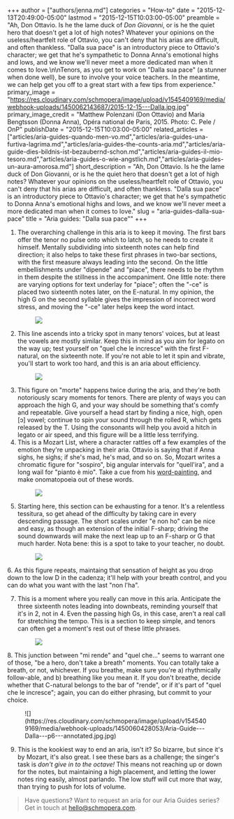 +++
author = ["authors/jenna.md"]
categories = "How-to"
date = "2015-12-13T20:49:00-05:00"
lastmod = "2015-12-15T10:03:00-05:00"
preamble = "Ah, Don Ottavio. Is he the lame duck of *Don Giovanni*, or is he the quiet hero that doesn't get a lot of high notes? Whatever your opinions on the useless/heartfelt role of Ottavio, you can't deny that his arias are difficult, and often thankless. \"Dalla sua pace\" is an introductory piece to Ottavio's character; we get that he's sympathetic to Donna Anna's emotional highs and lows, and we know we'll never meet a more dedicated man when it comes to love.\n\nTenors, as you get to work on \"Dalla sua pace\" (a stunner when done well), be sure to involve your voice teachers. In the meantime, we can help get you off to a great start with a few tips from experience."
primary_image = "https://res.cloudinary.com/schmopera/image/upload/v1545409169/media/webhook-uploads/1450062143687/2015-12-15---Dalla.jpg.jpg"
primary_image_credit = "Matthew Polenzani (Don Ottavio) and Maria Bengtsson (Donna Anna), Opéra national de Paris, 2015. Photo: C. Pele / OnP"
publishDate = "2015-12-15T10:03:00-05:00"
related_articles = ["articles/aria-guides-quando-men-vo.md","articles/aria-guides-una-furtiva-lagrima.md","articles/aria-guides-the-counts-aria.md","articles/aria-guide-dies-bildnis-ist-bezaubernd-schon.md","articles/aria-guides-il-mio-tesoro.md","articles/aria-guides-o-wie-angstlich.md","articles/aria-guides-un-aura-amorosa.md"]
short_description = "Ah, Don Ottavio. Is he the lame duck of Don Giovanni, or is he the quiet hero that doesn&#039;t get a lot of high notes? Whatever your opinions on the useless/heartfelt role of Ottavio, you can&#039;t deny that his arias are difficult, and often thankless. &quot;Dalla sua pace&quot; is an introductory piece to Ottavio&#039;s character; we get that he&#039;s sympathetic to Donna Anna&#039;s emotional highs and lows, and we know we&#039;ll never meet a more dedicated man when it comes to love."
slug = "aria-guides-dalla-sua-pace"
title = "Aria guides: &quot;Dalla sua pace&quot;"
+++

1. The overarching challenge in this aria is to keep it moving. The first bars offer the tenor no pulse onto which to latch, so he needs to create it himself. Mentally subdividing into sixteenth notes can help find direction; it also helps to take these first phrases in two-bar sections, with the first measure always leading into the second. On the little embellishments under "dipende" and "piace", there needs to be rhythm in them despite the stillness in the accompaniment. One little note: there are varying options for text underlay for "piace"; often the "-ce" is placed two sixteenth notes later, on the E-natural. In my opinion, the high G on the second syllable gives the impression of incorrect word stress, and moving the "-ce" later helps keep the word intact.<figure data-type="image">
![](https://res.cloudinary.com/schmopera/image/upload/v1545409169/media/webhook-uploads/1450060104806/Aria-Guide---Dalla---p1---annotated.jpg.jpg)
</figure>

2. This line ascends into a tricky spot in many tenors' voices, but at least the vowels are mostly similar. Keep this in mind as you aim for legato on the way up; test yourself on "quel che le incresce" with the first F-natural, on the sixteenth note. If you're not able to let it spin and vibrate, you'll start to work too hard, and this is an aria about efficiency.<figure data-type="image">
![](https://res.cloudinary.com/schmopera/image/upload/v1545409169/media/webhook-uploads/1450060117243/Aria-Guide---Dalla---p2---annotated.jpg.jpg)
</figure>

3. This figure on "morte" happens twice during the aria, and they're both notoriously scary moments for tenors. There are plenty of ways you can approach the high G, and your way should be something that's comfy and repeatable. Give yourself a head start by finding a nice, high, open [ɔ] vowel; continue to spin your sound through the rolled R, which gets released by the T. Using the consonants will help you avoid a hitch in legato or air speed, and this figure will be a little less terrifying.
4. This is a Mozart List, where a character rattles off a few examples of the emotion they're unpacking in their aria. Ottavio is saying that if Anna sighs, he sighs; if she's mad, he's mad, and so on. So, Mozart writes a chromatic figure for "sospiro", big angular intervals for "quell'ira", and a long wail for "pianto è mio". Take a cue from his [word-painting](https://en.wikipedia.org/wiki/Word_painting), and make onomatopoeia out of these words.<figure data-type="image">
![](https://res.cloudinary.com/schmopera/image/upload/v1545409169/media/webhook-uploads/1450060138890/Aria-Guide---Dalla---p3---annotated.jpg.jpg)
</figure>

5. Starting here, this section can be exhausting for a tenor. It's a relentless tessitura, so get ahead of the difficulty by taking care in every descending passage. The short scales under "e non ho" can be nice and easy, as though an extension of the initial F-sharp; driving the sound downwards will make the next leap up to an F-sharp or G that much harder. Nota bene: this is a spot to take to your teacher, no doubt.<figure data-type="image">
![](https://res.cloudinary.com/schmopera/image/upload/v1545409169/media/webhook-uploads/1450060150437/Aria-Guide---Dalla-p4%20-%20annotated.jpg.jpg)
</figure>
6. As this figure repeats, maintaing that sensation of height as you drop down to the low D in the cadenza; it'll help with your breath control, and you can do what you want with the last "non l'ha".

7. This is a moment where you really can move in this aria. Anticipate the three sixteenth notes leading into downbeats, reminding yourself that it's in 2, not in 4. Even the passing high Gs, in this case, aren't a real call for stretching the tempo. This is a section to keep simple, and tenors can often get a moment's rest out of these little phrases.<figure data-type="image">![](https://res.cloudinary.com/schmopera/image/upload/v1545409169/media/webhook-uploads/1450060407836/Aria-Guide---Dalla---p5---annotated.jpg.jpg)
</figure>
8. This junction between "mi rende" and "quel che..." seems to warrant one of those, "be a hero, don't take a breath" moments. You can totally take a breath, or not, whichever. If you breathe, make sure you're a) rhythmically follow-able, and b) breathing like you mean it. If you don't breathe, decide whether that C-natural belongs to the bar of "rende", or if it's part of "quel che le incresce"; again, you can do either phrasing, but commit to your choice.<figure data-type="image">
![](https://res.cloudinary.com/schmopera/image/upload/v1545409169/media/webhook-uploads/1450060428053/Aria-Guide---Dalla---p6---annotated.jpg.jpg)
</figure>

9. This is the kookiest way to end an aria, isn't it? So bizarre, but since it's by Mozart, it's also great. I see these bars as a challenge; the singer's task is *don't give in to the octave!* This means not reaching up or down for the notes, but maintaining a high placement, and letting the lower notes ring easily, almost parlando. The low stuff will cut more that way, than trying to push for lots of volume.

>Have questions? Want to request an aria for our Aria Guides series? Get in touch at [hello@schmopera.com](mailto:hello@schmopera.com).
